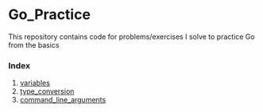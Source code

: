 # Go_Practice
This repository contains code for problems/exercises I solve to practice Go from the basics

### Index
1. [variables](https://github.com/SahilAli3628/Go_Practice/tree/main/variables)
2. [type_conversion](https://github.com/SahilAli3628/Go_Practice/tree/main/type_conversion)
3. [command_line_arguments](https://github.com/SahilAli3628/Go_Practice/tree/main/command_line_arguments)
